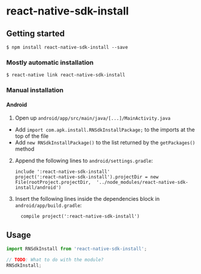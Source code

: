 
# react-native-sdk-install

## Getting started

`$ npm install react-native-sdk-install --save`

### Mostly automatic installation

`$ react-native link react-native-sdk-install`

### Manual installation


#### Android

1. Open up `android/app/src/main/java/[...]/MainActivity.java`
  - Add `import com.apk.install.RNSdkInstallPackage;` to the imports at the top of the file
  - Add `new RNSdkInstallPackage()` to the list returned by the `getPackages()` method
2. Append the following lines to `android/settings.gradle`:
  	```
  	include ':react-native-sdk-install'
  	project(':react-native-sdk-install').projectDir = new File(rootProject.projectDir, 	'../node_modules/react-native-sdk-install/android')
  	```
3. Insert the following lines inside the dependencies block in `android/app/build.gradle`:
  	```
      compile project(':react-native-sdk-install')
  	```


## Usage
```javascript
import RNSdkInstall from 'react-native-sdk-install';

// TODO: What to do with the module?
RNSdkInstall;
```
  